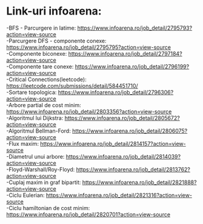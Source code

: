 # Link-uri infoarena:
-BFS - Parcurgere in latime: https://www.infoarena.ro/job_detail/2795793?action=view-source <br />
-Parcurgere DFS - componente conexe: https://www.infoarena.ro/job_detail/2795795?action=view-source <br />
-Componente biconexe: https://www.infoarena.ro/job_detail/2797184?action=view-source <br />
-Componente tare conexe: https://www.infoarena.ro/job_detail/2796199?action=view-source <br />
-Critical Connections(leetcode): https://leetcode.com/submissions/detail/584451710/ <br />
-Sortare topologica: https://www.infoarena.ro/job_detail/2796306?action=view-source <br />
-Arbore partial de cost minim: https://www.infoarena.ro/job_detail/2803356?action=view-source <br />
-Algoritmul lui Dijkstra: https://www.infoarena.ro/job_detail/2805672?action=view-source <br />
-Algoritmul Bellman-Ford: https://www.infoarena.ro/job_detail/2806075?action=view-source <br />
-Flux maxim: https://www.infoarena.ro/job_detail/2814157?action=view-source <br />
-Diametrul unui arbore: https://www.infoarena.ro/job_detail/2814039?action=view-source <br />
-Floyd-Warshall/Roy-Floyd: https://www.infoarena.ro/job_detail/2813762?action=view-source <br />
-Cuplaj maxim in graf bipartit: https://www.infoarena.ro/job_detail/2821888?action=view-source <br />
-Ciclu Eulerian: https://www.infoarena.ro/job_detail/2821316?action=view-source <br />
-Ciclu hamiltonian de cost minim: https://www.infoarena.ro/job_detail/2820701?action=view-source <br />
